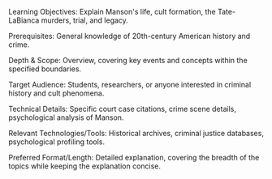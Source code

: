 Learning Objectives: Explain Manson's life, cult formation, the Tate-LaBianca murders, trial, and legacy.

Prerequisites: General knowledge of 20th-century American history and crime.

Depth & Scope: Overview, covering key events and concepts within the specified boundaries.

Target Audience: Students, researchers, or anyone interested in criminal history and cult phenomena.

Technical Details: Specific court case citations, crime scene details, psychological analysis of Manson.

Relevant Technologies/Tools: Historical archives, criminal justice databases, psychological profiling tools.

Preferred Format/Length: Detailed explanation, covering the breadth of the topics while keeping the explanation concise.
